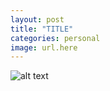 ```yaml
---
layout: post
title: "TITLE"
categories: personal
image: url.here
---
```


![alt text][headerImg]
<!-- ALSO PUT THIS IN THE image: PART OF THE POST HEAD -->



<!-- more -->



[headerImg]: URL "altText"
